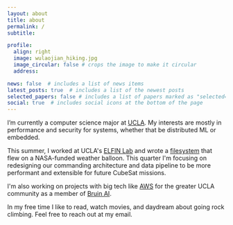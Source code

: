 ```yaml
---
layout: about
title: about
permalink: /
subtitle: 

profile:
  align: right
  image: wulaojian_hiking.jpg 
  image_circular: false # crops the image to make it circular
  address:

news: false  # includes a list of news items
latest_posts: true  # includes a list of the newest posts
selected_papers: false # includes a list of papers marked as "selected={true}"
social: true  # includes social icons at the bottom of the page
---
```


I’m currently a computer science major at [UCLA](https://www.ucla.edu/). My interests are mostly in performance and security for systems, whether that be distributed ML or embedded.

This summer, I worked at UCLA's [ELFIN Lab](https://elfin.igpp.ucla.edu/) and wrote a [filesystem](https://utahorange.github.io/blog/2025/filesystem/) that flew on a NASA-funded weather balloon. This quarter I'm focusing on redesigning our commanding architecture and data pipeline to be more performant and extensible for future CubeSat missions.

I'm also working on projects with big tech like [AWS](https://aws.amazon.com/) for the greater UCLA community as a member of [Bruin AI](https://bruinai.org/). 

In my free time I like to read, watch movies, and daydream about going rock climbing. Feel free to reach out at my email.